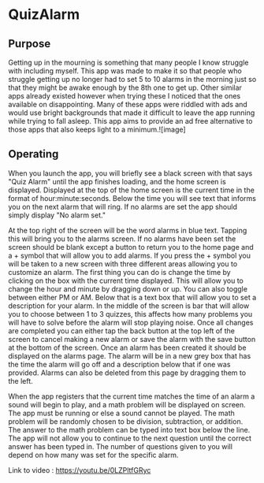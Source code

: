 # QuizAlarm

## Purpose
Getting up in the mourning is something that many people I know struggle with including myself. This app was made to make it so that people who struggle getting up no longer had to set 5 to 10 alarms in the morning just so that they might be awake enough by the 8th one to get up. Other similar apps already existed however when trying these I noticed that the ones available on disappointing. Many of these apps were riddled with ads and would use bright backgrounds that made it difficult to leave the app running while trying to fall asleep. This app aims to provide an ad free alternative to those apps that also keeps light to a minimum.![image]


## Operating
When you launch the app, you will briefly see a black screen with that says "Quiz Alarm" until the app finishes loading, and the home screen is displayed. Displayed at the top of the home screen is the current time in the format of hour:minute:seconds. Below the time you will see text that informs you on the next alarm that will ring. If no alarms are set the app should simply display "No alarm set." 

At the top right of the screen will be the word alarms in blue text. Tapping this will bring you to the alarms screen. If no alarms have been set the screen should be blank except a button to return you to the home page and a + symbol that will allow you to add alarms. If you press the + symbol you will be taken to a new screen with three different areas allowing you to customize an alarm. The first thing you can do is change the time by clicking on the box with the current time displayed. This will allow you to change the hour and minute by dragging down or up. You can also toggle between either PM or AM. Below that is a text box that will allow you to set a description for your alarm. In the middle of the screen is bar that will allow you to choose between 1 to 3 quizzes, this affects how many problems you will have to solve before the alarm will stop playing noise. Once all changes are completed you can either tap the back button at the top left of the screen to cancel making a new alarm or save the alarm with the save button at the bottom of the screen. Once an alarm has been created it should be displayed on the alarms page. The alarm will be in a new grey box that has the time the alarm will go off and a description below that if one was provided. Alarms can also be deleted from this page by dragging them to the left.

When the app registers that the current time matches the time of an alarm a sound will begin to play, and a math problem will be displayed on screen. The app must be running or else a sound cannot be played. The math problem will be randomly chosen to be division, subtraction, or addition. The answer to the math problem can be typed into text box below the line. The app will not allow you to continue to the next question until the correct answer has been typed in. The number of questions given to you will depend on how many was set for the specific alarm.



  
Link to video : https://youtu.be/0LZPltfGRyc
